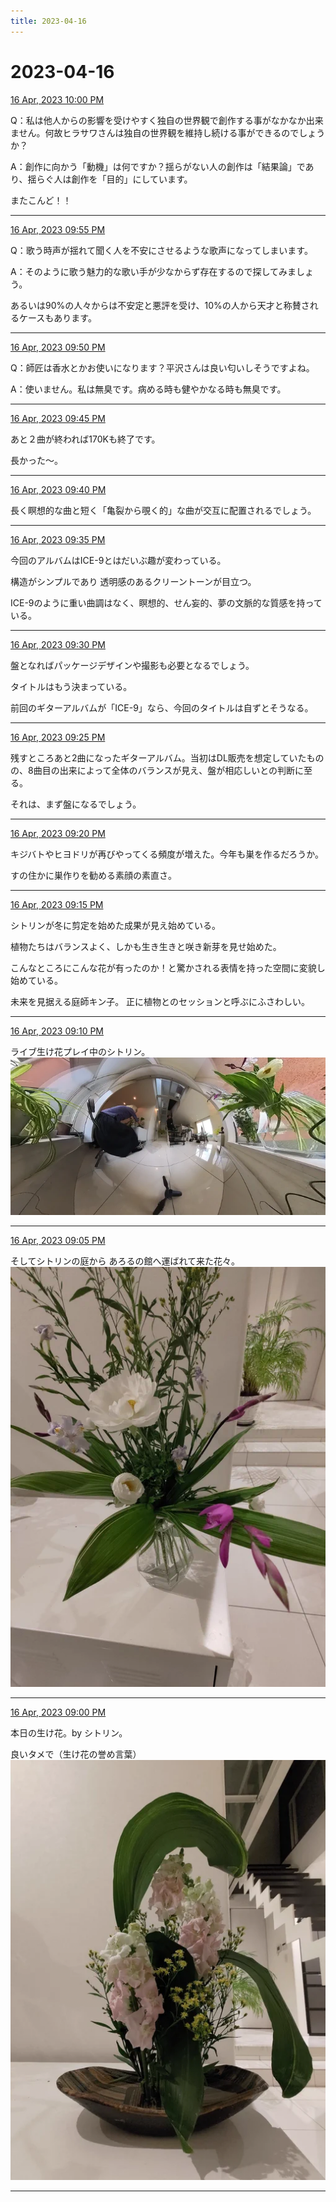 ```yaml
---
title: 2023-04-16
---
```

# 2023-04-16

[16 Apr, 2023 10:00 PM](https://twitter.com/hirasawa/status/1647585642531147777#m)

Q：私は他人からの影響を受けやすく独自の世界観で創作する事がなかなか出来ません。何故ヒラサワさんは独自の世界観を維持し続ける事ができるのでしょうか？

A：創作に向かう「動機」は何ですか？揺らがない人の創作は「結果論」であり、揺らぐ人は創作を「目的」にしています。

またこんど！！

---

[16 Apr, 2023 09:55 PM](https://twitter.com/hirasawa/status/1647584374811156480#m)

Q：歌う時声が揺れて聞く人を不安にさせるような歌声になってしまいます。

A：そのように歌う魅力的な歌い手が少なからず存在するので探してみましょう。

あるいは90%の人々からは不安定と悪評を受け、10%の人から天才と称賛されるケースもあります。

---

[16 Apr, 2023 09:50 PM](https://twitter.com/hirasawa/status/1647583116431888384#m)

Q：師匠は香水とかお使いになります？平沢さんは良い匂いしそうですよね。

A：使いません。私は無臭です。病める時も健やかなる時も無臭です。

---

[16 Apr, 2023 09:45 PM](https://twitter.com/hirasawa/status/1647581858585096194#m)

あと２曲が終われば170Kも終了です。

長かった～。

---

[16 Apr, 2023 09:40 PM](https://twitter.com/hirasawa/status/1647580599811731456#m)

長く瞑想的な曲と短く「亀裂から覗く的」な曲が交互に配置されるでしょう。

---

[16 Apr, 2023 09:35 PM](https://twitter.com/hirasawa/status/1647579341621170177#m)

今回のアルバムはICE-9とはだいぶ趣が変わっている。

構造がシンプルであり
透明感のあるクリーントーンが目立つ。

ICE-9のように重い曲調はなく、瞑想的、せん妄的、夢の文脈的な質感を持っている。

---

[16 Apr, 2023 09:30 PM](https://twitter.com/hirasawa/status/1647578084529324033#m)

盤となればパッケージデザインや撮影も必要となるでしょう。

タイトルはもう決まっている。

前回のギターアルバムが「ICE-9」なら、今回のタイトルは自ずとそうなる。

---

[16 Apr, 2023 09:25 PM](https://twitter.com/hirasawa/status/1647576825046892544#m)

残すところあと2曲になったギターアルバム。当初はDL販売を想定していたものの、8曲目の出来によって全体のバランスが見え、盤が相応しいとの判断に至る。

それは、まず盤になるでしょう。

---

[16 Apr, 2023 09:20 PM](https://twitter.com/hirasawa/status/1647575566982459393#m)

キジバトやヒヨドリが再びやってくる頻度が増えた。今年も巣を作るだろうか。

すの住かに巣作りを勧める素顔の素直さ。

---

[16 Apr, 2023 09:15 PM](https://twitter.com/hirasawa/status/1647574308317962241#m)

シトリンが冬に剪定を始めた成果が見え始めている。

植物たちはバランスよく、しかも生き生きと咲き新芽を見せ始めた。

こんなところにこんな花が有ったのか！と驚かされる表情を持った空間に変貌し始めている。

未来を見据える庭師キン子。
正に植物とのセッションと呼ぶにふさわしい。

---

[16 Apr, 2023 09:10 PM](https://twitter.com/hirasawa/status/1647573050001616902#m)

ライブ生け花プレイ中のシトリン。
![image](images/2023-04-16-11-0.png)

---

[16 Apr, 2023 09:05 PM](https://twitter.com/hirasawa/status/1647571792100478981#m)

そしてシトリンの庭から
あろるの館へ運ばれて来た花々。
![image](images/2023-04-16-12-0.png)

---

[16 Apr, 2023 09:00 PM](https://twitter.com/hirasawa/status/1647570534820102144#m)

本日の生け花。by シトリン。

良いタメで（生け花の誉め言葉）
![image](images/2023-04-16-13-0.png)

---

